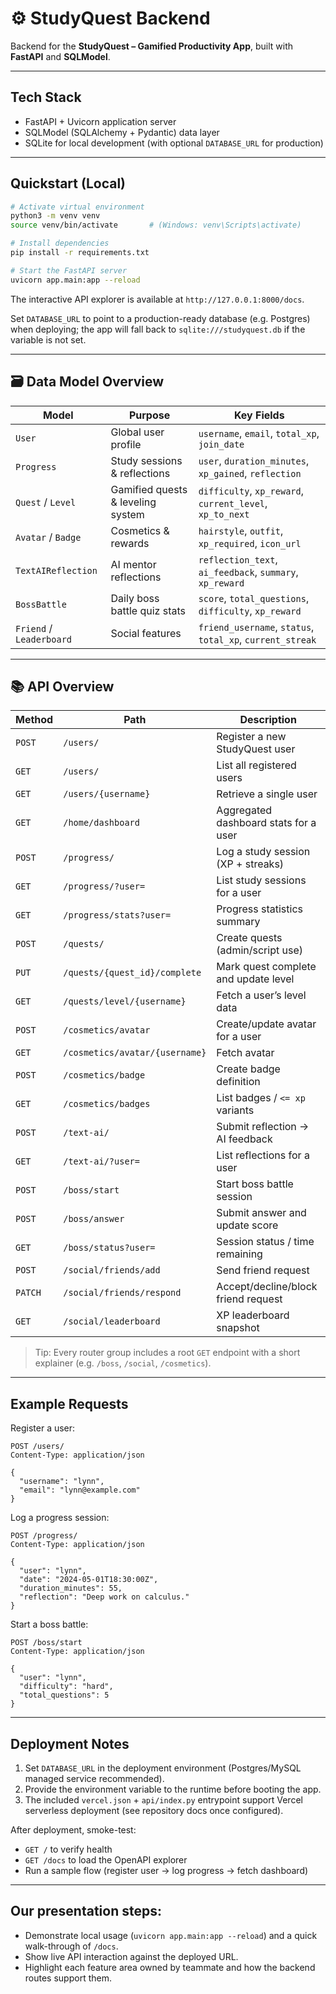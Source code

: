 # ⚙️ StudyQuest Backend

Backend for the **StudyQuest – Gamified Productivity App**, built with **FastAPI** and **SQLModel**.

---

##  Tech Stack
- FastAPI + Uvicorn application server
- SQLModel (SQLAlchemy + Pydantic) data layer
- SQLite for local development (with optional `DATABASE_URL` for production)

---

##  Quickstart (Local)

```bash
# Activate virtual environment
python3 -m venv venv
source venv/bin/activate       # (Windows: venv\Scripts\activate)

# Install dependencies
pip install -r requirements.txt

# Start the FastAPI server
uvicorn app.main:app --reload
```

The interactive API explorer is available at `http://127.0.0.1:8000/docs`.

Set `DATABASE_URL` to point to a production-ready database (e.g. Postgres) when deploying; the app will fall back to `sqlite:///studyquest.db` if the variable is not set.

---

## 🗃️ Data Model Overview
| Model | Purpose | Key Fields |
|-------|---------|------------|
| `User` | Global user profile | `username`, `email`, `total_xp`, `join_date` |
| `Progress` | Study sessions & reflections | `user`, `duration_minutes`, `xp_gained`, `reflection` |
| `Quest` / `Level` | Gamified quests & leveling system | `difficulty`, `xp_reward`, `current_level`, `xp_to_next` |
| `Avatar` / `Badge` | Cosmetics & rewards | `hairstyle`, `outfit`, `xp_required`, `icon_url` |
| `TextAIReflection` | AI mentor reflections | `reflection_text`, `ai_feedback`, `summary`, `xp_reward` |
| `BossBattle` | Daily boss battle quiz stats | `score`, `total_questions`, `difficulty`, `xp_reward` |
| `Friend` / `Leaderboard` | Social features | `friend_username`, `status`, `total_xp`, `current_streak` |

---

## 📚 API Overview

| Method | Path | Description |
|--------|------|-------------|
| `POST` | `/users/` | Register a new StudyQuest user |
| `GET` | `/users/` | List all registered users |
| `GET` | `/users/{username}` | Retrieve a single user |
| `GET` | `/home/dashboard` | Aggregated dashboard stats for a user |
| `POST` | `/progress/` | Log a study session (XP + streaks) |
| `GET` | `/progress/?user=` | List study sessions for a user |
| `GET` | `/progress/stats?user=` | Progress statistics summary |
| `POST` | `/quests/` | Create quests (admin/script use) |
| `PUT` | `/quests/{quest_id}/complete` | Mark quest complete and update level |
| `GET` | `/quests/level/{username}` | Fetch a user’s level data |
| `POST` | `/cosmetics/avatar` | Create/update avatar for a user |
| `GET` | `/cosmetics/avatar/{username}` | Fetch avatar |
| `POST` | `/cosmetics/badge` | Create badge definition |
| `GET` | `/cosmetics/badges` | List badges / `<= xp` variants |
| `POST` | `/text-ai/` | Submit reflection → AI feedback |
| `GET` | `/text-ai/?user=` | List reflections for a user |
| `POST` | `/boss/start` | Start boss battle session |
| `POST` | `/boss/answer` | Submit answer and update score |
| `GET` | `/boss/status?user=` | Session status / time remaining |
| `POST` | `/social/friends/add` | Send friend request |
| `PATCH` | `/social/friends/respond` | Accept/decline/block friend request |
| `GET` | `/social/leaderboard` | XP leaderboard snapshot |

> Tip: Every router group includes a root `GET` endpoint with a short explainer (e.g. `/boss`, `/social`, `/cosmetics`).

---

##  Example Requests

Register a user:

```http
POST /users/
Content-Type: application/json

{
  "username": "lynn",
  "email": "lynn@example.com"
}
```

Log a progress session:

```http
POST /progress/
Content-Type: application/json

{
  "user": "lynn",
  "date": "2024-05-01T18:30:00Z",
  "duration_minutes": 55,
  "reflection": "Deep work on calculus."
}
```

Start a boss battle:

```http
POST /boss/start
Content-Type: application/json

{
  "user": "lynn",
  "difficulty": "hard",
  "total_questions": 5
}
```

---

##  Deployment Notes
1. Set `DATABASE_URL` in the deployment environment (Postgres/MySQL managed service recommended).  
2. Provide the environment variable to the runtime before booting the app.  
3. The included `vercel.json` + `api/index.py` entrypoint support Vercel serverless deployment (see repository docs once configured).  

After deployment, smoke-test:
- `GET /` to verify health
- `GET /docs` to load the OpenAPI explorer
- Run a sample flow (register user → log progress → fetch dashboard)

---

##  Our presentation steps:
- Demonstrate local usage (`uvicorn app.main:app --reload`) and a quick walk-through of `/docs`.
- Show live API interaction against the deployed URL.
- Highlight each feature area owned by teammate and how the backend routes support them.
